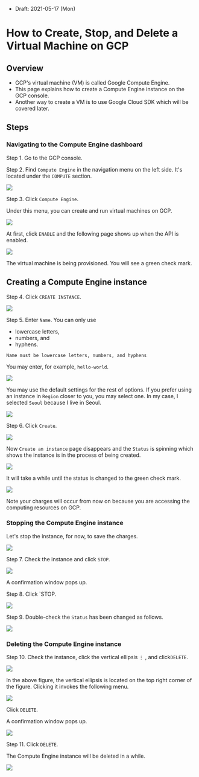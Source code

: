 * Draft: 2021-05-17 (Mon)

# How to Create, Stop, and Delete a Virtual Machine on GCP

## Overview

* GCP's virtual machine (VM) is called Google Compute Engine.
* This page explains how to create a Compute Engine instance on the GCP console.
* Another way to create a VM is to use Google Cloud SDK which will be covered later.

## Steps

### Navigating to the Compute Engine dashboard

Step 1. Go to the GCP console.

Step 2. Find `Compute Engine` in the navigation menu on the left side. It's located under the `COMPUTE` section.



<img src="images/gcp-console-menu-compute.png">

Step 3. Click `Compute Engine`. 

Under this menu, you can create and run virtual machines on GCP. 

<img src="images/gcp-console-compute_engine-first_time.png">

At first, click `ENABLE` and the following page shows up when the API is enabled.

<img src="images/gcp-console-compute_engine-dashboard-enabled.png">

The virtual machine is being provisioned. You will see a green check mark.

## Creating a Compute Engine instance

Step 4. Click `CREATE INSTANCE`.

<img src="images/gcp-console-compute_engine-create_an_instance-1.png">

Step 5. Enter `Name`. You can only use

* lowercase letters,
* numbers, and
* hyphens.

`Name must be lowercase letters, numbers, and hyphens `

You may enter, for example, `hello-world`.

<img src="images/gcp-console-compute_engine-name-hello-world.png">

You may use the default settings for the rest of options.  If you prefer using an instance in `Region` closer to you, you may select one. In my case, I selected `Seoul` because I live in Seoul.

<img src="images/gcp-console-compute_engine-create_an_instance-region_zone-seoul.png">

Step 6. Click `Create`.

<img src="images/gcp-console-compute_engine-create_an_instance-boot_disk_to_create.png">

Now `Create an instance` page disappears and the `Status` is spinning which shows the instance is in the process of being created. 

<img src="images/gcp-console-compute_engine-vm_instances-status_spinning.png">

It will take a while until the status is changed to the green check mark.

<img src="images/gcp-console-compute_engine-vm_instances-status_green_check_mark.png">

Note your charges will occur from now on because you are accessing the computing resources on GCP.

### Stopping the Compute Engine instance

Let's stop the instance, for now, to save the charges. 

<img src="images/gcp-console-compute_engine-vm_instances-status_green_check_mark-with_a_bar.png">

Step 7. Check the instance and click `STOP`.

<img src="images/gcp-console-compute_engine-vm_instances-status_green_check_mark-hello-world_is_checked.png">

A confirmation window pops up.

Step 8. Click `STOP.

<img src="images/gcp-console-compute_engine-vm_instances-stop_hello-world-confirmation_window.png">

Step 9. Double-check the `Status` has been changed as follows.

<img src="images/gcp-console-compute_engine-vm_instances-status_stopped-hello-world.png">

### Deleting the Compute Engine instance

Step 10. Check the instance, click the vertical ellipsis `⋮` , and click`DELETE`.

<img src="images/gcp-console-compute_engine-vm_instances-status_stopped-hello-world_is_checked.png">

In the above figure, the vertical ellipsis is located on the top right corner of the figure. Clicking it invokes the following menu.

<img src="images/gcp-console-compute_engine-vm_instances-vertical_ellipsis-menu.png">

Click `DELETE`.

A confirmation window pops up.

<img src="images/gcp-console-compute_engine-vm_instances-delete_hello-world-confirmation_window.png">

Step 11. Click `DELETE`.

The Compute Engine instance will be deleted in a while.

<img src="images/gcp-console-compute_engine-vm_instances-empty.png">
